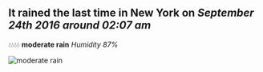 ## It rained the last time in New York on *September 24th 2016 around 02:07 am*
💧💧💧💧  **moderate rain** *Humidity 87%*

![moderate rain](http://openweathermap.org/img/w/10n.png)
